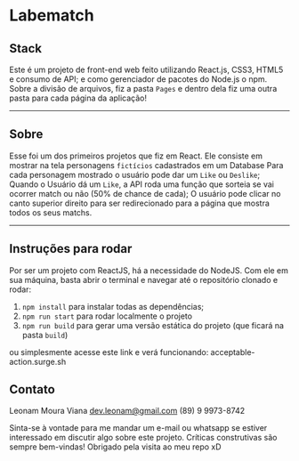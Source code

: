 # Labematch

## Stack
Este é um projeto de front-end web feito utilizando React.js, CSS3, HTML5 e consumo de API;
e como gerenciador de pacotes do Node.js o npm.
Sobre a divisão de arquivos, fiz a pasta `Pages` e dentro dela fiz uma outra pasta para cada página da aplicação!

_______________________________________________________________________________________________________________

## Sobre
Esse foi um dos primeiros projetos que fiz em React.
Ele consiste em mostrar na tela personagens `fictícios` cadastrados em um Database
Para cada personagem mostrado o usuário pode dar um `Like` ou `Deslike`;
Quando o Usuário dá um `Like`, a API roda uma função que sorteia se vai ocorrer match ou não (50% de chance de cada);
O usuário pode clicar no canto superior direito para ser redirecionado para a página que mostra todos os seus matchs.

_______________________________________________________________________________________________________________

## Instruções para rodar
Por ser um projeto com ReactJS, há a necessidade do NodeJS. Com ele em 
sua máquina, basta abrir o terminal e navegar até o repositório clonado e 
rodar:

1. `npm install` para instalar todas as dependências;
1. `npm run start` para rodar localmente o projeto
1. `npm run build` para gerar uma versão estática do projeto 
(que ficará na pasta `build`)

ou simplesmente acesse este link e verá funcionando: acceptable-action.surge.sh

## Contato
Leonam Moura Viana
dev.leonam@gmail.com
(89) 9 9973-8742

Sinta-se à vontade para me mandar um e-mail ou whatsapp se estiver interessado em discutir algo sobre este projeto.
Críticas construtivas são sempre bem-vindas! Obrigado pela visita ao meu repo xD
